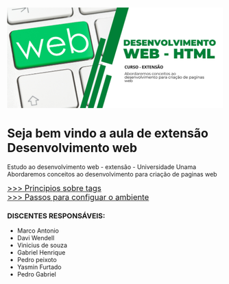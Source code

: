 ![img](/image_readme/image1.png)
# Seja bem vindo a aula de extensão<br>Desenvolvimento web
Estudo ao desenvolvimento web - extensão - Universidade Unama<br>
Abordaremos conceitos ao desenvolvimento para criação de paginas web

<a href="https://github.com/marco0antonio0/Estudo_dev_web/tree/main/estudo_tags" style="font-size: large;"> >>> Principios sobre tags</a> <br>
<a href="https://github.com/marco0antonio0/Estudo_dev_web/tree/main/passos_html" style="font-size: large;"> >>> Passos para configuar o ambiente</a>

### DISCENTES RESPONSÁVEIS:
-   Marco Antonio
-   Davi Wendell 
-   Vinicius de souza 
-   Gabriel Henrique 
-   Pedro peixoto
-   Yasmin Furtado
-   Pedro Gabriel




